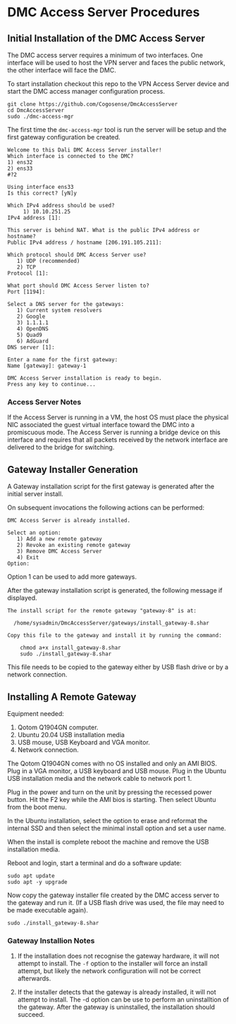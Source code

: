 # DMC Access Server Procedures

## Initial Installation of the DMC Access Server

The DMC access server requires a minimum of two interfaces. One interface will be
used to host the VPN server and faces the public network, the other interface will
face the DMC.

To start installation checkout this repo to the VPN Access Server device
and start the DMC access manager configuration process.

    git clone https://github.com/Cogosense/DmcAccessServer
    cd DmcAccessServer
    sudo ./dmc-access-mgr

The first time the `dmc-access-mgr` tool is run the server will be setup and the
first gateway configuration be created.

    Welcome to this Dali DMC Access Server installer!
    Which interface is connected to the DMC?
    1) ens32
    2) ens33
    #?2

    Using interface ens33
    Is this correct? [yN]y

    Which IPv4 address should be used?
         1) 10.10.251.25
    IPv4 address [1]:

    This server is behind NAT. What is the public IPv4 address or hostname?
    Public IPv4 address / hostname [206.191.105.211]:

    Which protocol should DMC Access Server use?
       1) UDP (recommended)
       2) TCP
    Protocol [1]:

    What port should DMC Access Server listen to?
    Port [1194]:

    Select a DNS server for the gateways:
       1) Current system resolvers
       2) Google
       3) 1.1.1.1
       4) OpenDNS
       5) Quad9
       6) AdGuard
    DNS server [1]:

    Enter a name for the first gateway:
    Name [gateway]: gateway-1

    DMC Access Server installation is ready to begin.
    Press any key to continue...

### Access Server Notes

If the Access Server is running in a VM, the host OS must place the physical NIC associated
the guest virtual interface toward the DMC into a promiscuous mode. The Access Server is
running a bridge device on this interface and requires that all packets received by the
network interface are delivered to the bridge for switching.

## Gateway Installer Generation

A Gateway installation script for the first gateway is generated after the
initial server install.

On subsequent invocations the following actions can be performed:

    DMC Access Server is already installed.

    Select an option:
       1) Add a new remote gateway
       2) Revoke an existing remote gateway
       3) Remove DMC Access Server
       4) Exit
    Option:

Option 1 can be used to add more gateways.

After the gateway installation script is generated, the following message
if displayed.

    The install script for the remote gateway "gateway-8" is at:

      /home/sysadmin/DmcAccessServer/gateways/install_gateway-8.shar

    Copy this file to the gateway and install it by running the command:

        chmod a+x install_gateway-8.shar
        sudo ./install_gateway-8.shar

This file needs to be copied to the gateway either by USB flash drive or by
a network connection.

## Installing A Remote Gateway

Equipment needed:
1. Qotom Q1904GN computer.
2. Ubuntu 20.04 USB installation media
3. USB mouse, USB Keyboard and VGA monitor.
4. Network connection.

The Qotom Q1904GN comes with no OS installed and only an AMI BIOS.  Plug in a
VGA monitor, a USB keyboard and USB mouse. Plug in the Ubuntu USB installation
media and the network cable to network port 1.

Plug in the power and turn on the unit by pressing the recessed power button.  Hit
the F2 key while the AMI bios is starting. Then select Ubuntu from the boot menu.

In the Ubuntu installation, select the option to erase and reformat the internal SSD
and then select the minimal install option and set a user name.

When the install is complete reboot the machine and remove the USB installation
media.

Reboot and login, start a terminal and do a software update:

    sudo apt update
    sudo apt -y upgrade

Now copy the gateway installer file created by the DMC access server
to the gateway and run it. (If a USB flash drive was used, the file may need to be
made executable again).

    sudo ./install_gateway-8.shar

### Gateway Installion Notes

1. If the installation does not recognise the gateway hardware, it will not attempt
to install. The `-f` option to the installer will force an install attempt, but likely
the network configuration will not be correct afterwards.

2. If the installer detects that the gateway is already installed, it will not attempt
to install. The -d option can be use to perform an uninstalltion of the gateway. After
the gateway is uninstalled, the installation should succeed.


